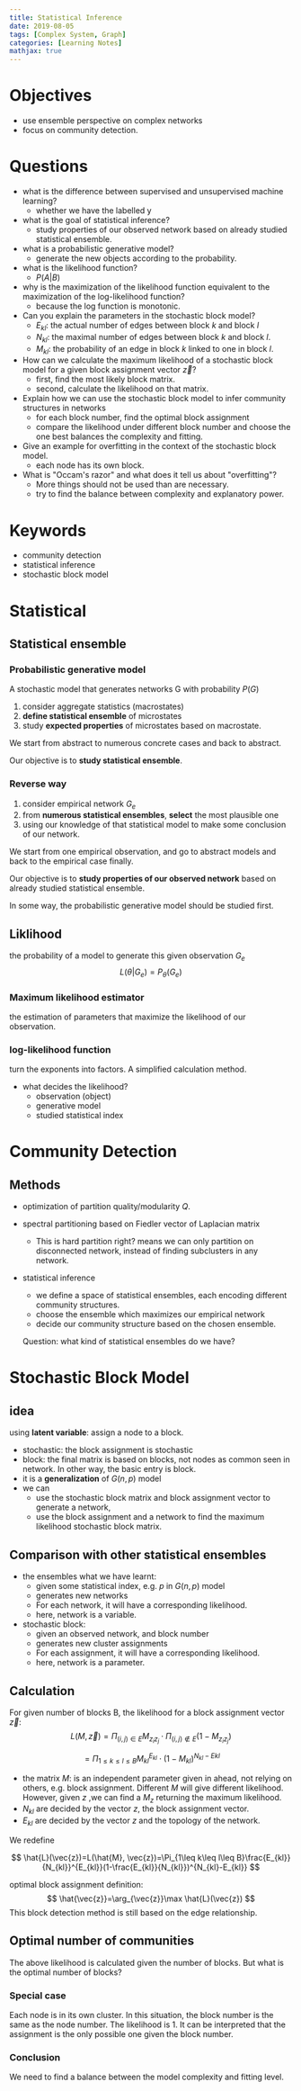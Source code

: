 ```yaml
---
title: Statistical Inference
date: 2019-08-05
tags: [Complex System, Graph]
categories: [Learning Notes]
mathjax: true
---
```


# Objectives

- use ensemble perspective on complex networks
- focus on community detection.

# Questions

- what is the difference between supervised and unsupervised machine learning?
  - whether we have the labelled y
- what is the goal of statistical inference?
  - study properties of our observed network based on already studied statistical ensemble.
- what is a probabilistic generative model?
  - generate the new objects according to the probability.
- what is the likelihood function?
  - $P(A|B)$
- why is the maximization of the likelihood function equivalent to the maximization of the log-likelihood function?
  - because the log function is monotonic.
- Can you explain the parameters in the stochastic block model?
  - $E_{kl}$: the actual number of edges between block $k$​​ and block $l$​
  - $N_{kl}$: the maximal number of edges between block $k$​ and block $l$​.
  - $M_{kl}$: the probability of an edge in block $k$​ linked to one in block $l$​.
- How can we calculate the maximum likelihood of a stochastic block model for a given block assignment vector $\vec{z}$?
  - first, find the most likely block matrix.
  - second, calculate the likelihood on that matrix.
- Explain how we can use the stochastic block model to infer community structures in networks
  - for each block number, find the optimal block assignment
  - compare the likelihood under different block number and choose the one best balances the complexity and fitting.
- Give an example for overfitting in the context of the stochastic block model.
  - each node has its own block.
- What is "Occam's razor" and what does it tell us about "overfitting"?
  - More things should not be used than are necessary.
  - try to find the balance between complexity and explanatory power.

# Keywords

- community detection
- statistical inference
- stochastic block model

# Statistical

## Statistical ensemble

### Probabilistic generative model

A stochastic model that generates networks G with probability $P(G)$

1.  consider aggregate statistics (macrostates)
2. **define statistical ensemble** of microstates
3. study **expected properties** of microstates based on macrostate.

We start from abstract to numerous concrete cases and back to abstract.

Our objective is to **study statistical ensemble**.

### Reverse way

1. consider empirical network $G_e$
2. from **numerous statistical ensembles**,  **select** the most plausible one
3. using our knowledge of that statistical model to make some conclusion of our network.

We start from one empirical observation, and go to abstract models and back to the empirical case finally.

Our objective is to **study properties of our observed network** based on already studied statistical ensemble.

In some way, the probabilistic generative model should be studied first.

## Liklihood

the probability of a model to generate this given observation $G_e$
$$
L(\theta|G_e)=P_{\theta}(G_e)
$$

### Maximum likelihood estimator

the estimation of parameters that maximize the likelihood of our observation.

### log-likelihood function

turn the exponents into factors. A simplified calculation method.

- what decides the likelihood?
  - observation (object)
  - generative model
  - studied statistical index

# Community Detection

## Methods

- optimization of partition quality/modularity $Q$​.

- spectral partitioning based on Fiedler vector of Laplacian matrix 

  - This is hard partition right? means we can only partition on disconnected network, instead of finding subclusters in any network.

- statistical inference

  - we define a space of statistical ensembles, each encoding different community structures.
  - choose the ensemble which maximizes our empirical network
  - decide our community structure based on the chosen ensemble. 

  Question: what kind of statistical ensembles do we have?

# Stochastic Block Model

## idea

using **latent variable**: assign a node to a block.

- stochastic: the block assignment is stochastic
- block: the final matrix is based on blocks, not nodes as common seen in network. In other way, the basic entry is block.
- it is a **generalization** of  $G(n,p)$​ model
- we can 
  - use the stochastic block matrix and block assignment  vector to generate a network,
  - use the block assignment and a network to find the maximum likelihood stochastic block matrix.

## Comparison with other statistical ensembles

- the ensembles what we have learnt:
  - given some statistical index, e.g. $p$ in $G(n,p)$ model
  - generates new networks
  - For each network, it will have a corresponding likelihood.
  - here, network is a variable.
- stochastic block:
  - given an observed network, and block number
  - generates new cluster assignments
  - For each assignment, it will have a corresponding likelihood.
  - here, network is a parameter.

## Calculation

For given number of blocks B, the likelihood for a block assignment vector $\vec{z}$:
$$
L(M,\vec{z})=\Pi_{(i,j)\in E}M_{z_iz_j}\cdot\Pi_{(i,j)\notin E}(1-M_{z_iz_j})
$$

$$
=\Pi_{1\leq k\leq l\leq B}M_{kl}^{E_{kl}}\cdot (1-M_{kl})^{N_{kl}-E{kl}}
$$

- the matrix $M$: is an independent parameter given in ahead, not relying on others, e.g. block assignment. Different $M$ will give different likelihood. However, given $z$ ,we can find a $M_z$ returning the maximum likelihood.
-  $N_{kl}$ are decided by the vector $z$, the block assignment vector.
-  $E_{kl}$ are decided by the vector $z$ and the topology of the network.

We redefine 

$$
\hat{L}(\vec{z})=L(\hat{M}, \vec{z})=\Pi_{1\leq k\leq l\leq B}\frac{E_{kl}}{N_{kl}}^{E_{kl}}(1-\frac{E_{kl}}{N_{kl}})^{N_{kl}-E_{kl}}
$$


optimal block assignment definition:
$$
\hat{\vec{z}}=\arg_{\vec{z}}\max \hat{L}(\vec{z})
$$
This block detection method is still based on the edge relationship.

## Optimal number of communities

The above likelihood is calculated given the number of blocks. But what is the optimal number of blocks?

### Special case

Each node is in its own cluster. In this situation, the block number is the same as the node number. The likelihood is 1. It can be interpreted that the assignment is the only possible one given the block number.

### Conclusion

We need to find a balance between the model complexity and fitting level.